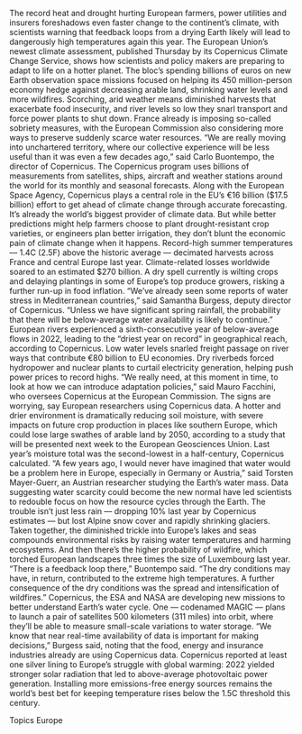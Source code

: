 The record heat and drought hurting European farmers, power utilities and insurers foreshadows even faster change to the continent’s climate, with scientists warning that feedback loops from a drying Earth likely will lead to dangerously high temperatures again this year.
The European Union’s newest climate assessment, published Thursday by its Copernicus Climate Change Service, shows how scientists and policy makers are preparing to adapt to life on a hotter planet. The bloc’s spending billions of euros on new Earth observation space missions focused on helping its 450 million-person economy hedge against decreasing arable land, shrinking water levels and more wildfires.
Scorching, arid weather means diminished harvests that exacerbate food insecurity, and river levels so low they snarl transport and force power plants to shut down. France already is imposing so-called sobriety measures, with the European Commission also considering more ways to preserve suddenly scarce water resources.
“We are really moving into unchartered territory, where our collective experience will be less useful than it was even a few decades ago,” said Carlo Buontempo, the director of Copernicus.
The Copernicus program uses billions of measurements from satellites, ships, aircraft and weather stations around the world for its monthly and seasonal forecasts. Along with the European Space Agency, Copernicus plays a central role in the EU’s €16 billion ($17.5 billion) effort to get ahead of climate change through accurate forecasting. It’s already the world’s biggest provider of climate data.
But while better predictions might help farmers choose to plant drought-resistant crop varieties, or engineers plan better irrigation, they don’t blunt the economic pain of climate change when it happens. Record-high summer temperatures — 1.4C (2.5F) above the historic average — decimated harvests across France and central Europe last year. Climate-related losses worldwide soared to an estimated $270 billion.
A dry spell currently is wilting crops and delaying plantings in some of Europe’s top produce growers, risking a further run-up in food inflation.
“We’ve already seen some reports of water stress in Mediterranean countries,” said Samantha Burgess, deputy director of Copernicus. “Unless we have significant spring rainfall, the probability that there will be below-average water availability is likely to continue.”
European rivers experienced a sixth-consecutive year of below-average flows in 2022, leading to the “driest year on record” in geographical reach, according to Copernicus. Low water levels snarled freight passage on river ways that contribute €80 billion to EU economies. Dry riverbeds forced hydropower and nuclear plants to curtail electricity generation, helping push power prices to record highs.
“We really need, at this moment in time, to look at how we can introduce adaptation policies,” said Mauro Facchini, who oversees Copernicus at the European Commission.
The signs are worrying, say European researchers using Copernicus data. A hotter and drier environment is dramatically reducing soil moisture, with severe impacts on future crop production in places like southern Europe, which could lose large swathes of arable land by 2050, according to a study that will be presented next week to the European Geosciences Union. Last year’s moisture total was the second-lowest in a half-century, Copernicus calculated.
“A few years ago, I would never have imagined that water would be a problem here in Europe, especially in Germany or Austria,” said Torsten Mayer-Guerr, an Austrian researcher studying the Earth’s water mass.
Data suggesting water scarcity could become the new normal have led scientists to redouble focus on how the resource cycles through the Earth. The trouble isn’t just less rain — dropping 10% last year by Copernicus estimates — but lost Alpine snow cover and rapidly shrinking glaciers. Taken together, the diminished trickle into Europe’s lakes and seas compounds environmental risks by raising water temperatures and harming ecosystems.
And then there’s the higher probability of wildfire, which torched European landscapes three times the size of Luxembourg last year.
“There is a feedback loop there,” Buontempo said. “The dry conditions may have, in return, contributed to the extreme high temperatures. A further consequence of the dry conditions was the spread and intensification of wildfires.”
Copernicus, the ESA and NASA are developing new missions to better understand Earth’s water cycle. One — codenamed MAGIC — plans to launch a pair of satellites 500 kilometers (311 miles) into orbit, where they’ll be able to measure small-scale variations to water storage.
“We know that near real-time availability of data is important for making decisions,” Burgess said, noting that the food, energy and insurance industries already are using Copernicus data.
Copernicus reported at least one silver lining to Europe’s struggle with global warming: 2022 yielded stronger solar radiation that led to above-average photovoltaic power generation. Installing more emissions-free energy sources remains the world’s best bet for keeping temperature rises below the 1.5C threshold this century.

Topics
Europe
